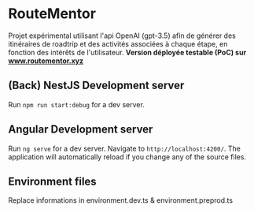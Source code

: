 # RouteMentor

Projet expérimental utilisant l'api OpenAI (gpt-3.5) afin de générer des itinéraires de roadtrip et des activités associées à chaque étape, en fonction des intérêts de l'utilisateur.
**Version déployée testable (PoC) sur www.routementor.xyz**

## (Back) NestJS Development server

Run `npm run start:debug` for a dev server.

## Angular Development server

Run `ng serve` for a dev server. Navigate to `http://localhost:4200/`. The application will automatically reload if you change any of the source files.

## Environment files

Replace informations in environment.dev.ts & environment.preprod.ts
